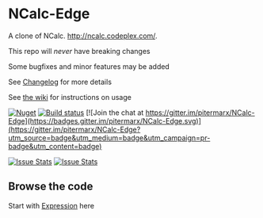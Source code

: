 # NCalc-Edge


A clone of NCalc. http://ncalc.codeplex.com/.

This repo will _never_ have breaking changes

Some bugfixes and minor features may be added

See [Changelog](https://github.com/pitermarx/NCalc-Edge/wiki/Changelog) for more details

See [the wiki](https://github.com/pitermarx/NCalc-Edge/wiki) for instructions on usage

[![Nuget](https://img.shields.io/nuget/v/NCalc-Edge.svg)](https://nuget.org/packages/NCalc-Edge/)
[![Build status](https://ci.appveyor.com/api/projects/status/hh529inyi2w8rpln/branch/master?svg=true)](https://ci.appveyor.com/project/pitermarx/ncalc-edge/branch/master)
[![Join the chat at https://gitter.im/pitermarx/NCalc-Edge](https://badges.gitter.im/pitermarx/NCalc-Edge.svg)](https://gitter.im/pitermarx/NCalc-Edge?utm_source=badge&utm_medium=badge&utm_campaign=pr-badge&utm_content=badge)

[![Issue Stats](http://issuestats.com/github/pitermarx/Ncalc-Edge/badge/pr?style=flat)](http://issuestats.com/github/pitermarx/Ncalc-Edge)
[![Issue Stats](http://issuestats.com/github/pitermarx/Ncalc-Edge/badge/issue?style=flat)](http://issuestats.com/github/pitermarx/Ncalc-Edge)

## Browse the code
Start with [Expression](http://sourcebrowser.io/Browse/pitermarx/NCalc-Edge/Evaluant.Calculator/Expression.cs) here

